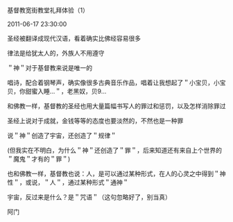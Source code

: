 基督教宽街教堂礼拜体验（1）

2011-06-17 23:30:00

圣经被翻译成现代汉语，看着确实比佛经容易很多

律法是给犹太人的，外族人不用遵守

＂神＂对于基督教来说是唯一的

唱诗，配合着钢琴声，确实像很多古典音乐作品，唱着让我想起了＂小宝贝，小宝贝，你甜蜜入睡...＂，老黑奴，贝9...

和佛教一样，基督教的圣经也用大量篇幅书写人的罪过和惩罚，以及怎样消除罪过

圣经上说对于成就，金钱等等的态度也要淡然的，不然也是一种罪

说＂神＂创造了宇宙，还创造了＂规律＂

(但我实在不明白，为什么＂神＂还创造了＂罪＂，后来知道还有来自上个世界的＂魔鬼＂才有的＂罪＂)

也和佛教一样，基督教也说：人，是可以通过某种形式，在人的心灵之中得到＂神性＂，或说，＂人＂，通过某种形式＂通神＂

宇宙，反过来是什么？是＂咒语＂（这句忽略好了，别当真）

阿门